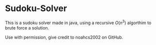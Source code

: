 # Sudoku-Solver

This is a sudoku solver made in java, using a recursive $O(n^3)$ algorthim to brute force a solution.

Use with permission, give credit to noahcs2002 on GitHub.
